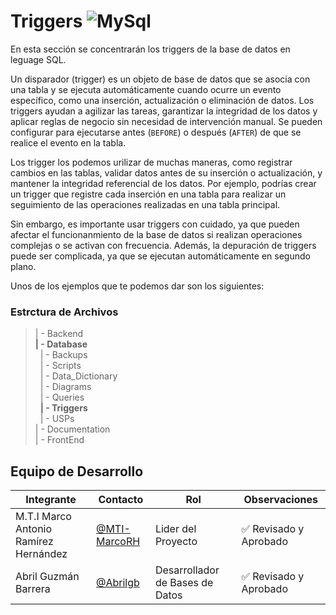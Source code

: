 # Triggers ![MySql](https://img.shields.io/badge/MySQL-005C84?style=for-the-badge&logo=mysql&logoColor=white)

En esta sección se concentrarán los triggers de la base de datos en leguage SQL.

Un disparador (trigger) es un objeto de base de datos que se asocia con una tabla y se ejecuta automáticamente cuando ocurre un evento específico, como una inserción, actualización o eliminación de datos. 
Los triggers ayudan a agilizar las tareas, garantizar la integridad de los datos y aplicar reglas de negocio sin necesidad de intervención manual. Se pueden configurar para ejecutarse antes (`BEFORE`) o después (`AFTER`) de que se realice el evento en la tabla.

Los trigger los podemos urilizar de muchas  maneras, como registrar cambios en las tablas, validar datos antes de su inserción o actualización, y mantener la integridad referencial de los datos. Por ejemplo, podrías crear un trigger que registre cada inserción en una tabla para realizar un seguimiento de las operaciones realizadas en una tabla principal. 

Sin embargo, es importante usar triggers con cuidado, ya que pueden afectar el funcionanmiento de la base de datos si realizan operaciones complejas o se activan con frecuencia. Además, la depuración de triggers puede ser complicada, ya que se ejecutan automáticamente en segundo plano.

Unos de los ejemplos que te podemos dar son los siguientes:



### Estrctura de Archivos 

>| - Backend <br>
>**| - Database** <br>
>&nbsp;&nbsp;| - Backups <br>
>&nbsp;&nbsp;| - Scripts  <br>
>&nbsp;&nbsp;| - Data_Dictionary <br>
>&nbsp;&nbsp;| - Diagrams <br>
>&nbsp;&nbsp;| - Queries <br>
>&nbsp;&nbsp;**| - Triggers**<br>
>&nbsp;&nbsp;| - USPs <br>
>| - Documentation <br>
>| - FrontEnd 


## Equipo de Desarrollo

Integrante|Contacto|Rol|Observaciones|
|----------|--------|-----------|----------|
|M.T.I Marco Antonio Ramírez Hernández|[@MTI-MarcoRH](https://github.com/MTI-MarcoRH)|Lider del Proyecto |✅ Revisado y Aprobado|
|Abril Guzmán Barrera|[@Abrilgb](https://github.com/Abrilgb)|Desarrollador de Bases de Datos| ✅ Revisado y Aprobado |


